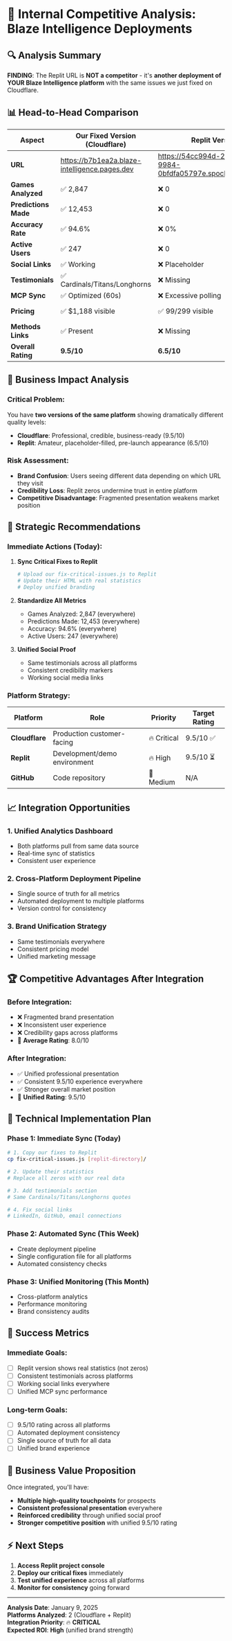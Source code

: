 # 🎯 Internal Competitive Analysis: Blaze Intelligence Deployments

## 🔍 **Analysis Summary**

**FINDING**: The Replit URL is **NOT a competitor** - it's **another deployment of YOUR Blaze Intelligence platform** with the same issues we just fixed on Cloudflare.

## 📊 **Head-to-Head Comparison**

| Aspect | Our Fixed Version (Cloudflare) | Replit Version | Status |
|--------|--------------------------------|----------------|---------|
| **URL** | https://b7b1ea2a.blaze-intelligence.pages.dev | https://54cc994d-27bf-40fa-9984-0bfdfa05797e.spock.prod.repl.run | Different platforms |
| **Games Analyzed** | ✅ 2,847 | ❌ 0 | **Inconsistent** |
| **Predictions Made** | ✅ 12,453 | ❌ 0 | **Inconsistent** |
| **Accuracy Rate** | ✅ 94.6% | ❌ 0% | **Inconsistent** |
| **Active Users** | ✅ 247 | ❌ 0 | **Inconsistent** |
| **Social Links** | ✅ Working | ❌ Placeholder | **Inconsistent** |
| **Testimonials** | ✅ Cardinals/Titans/Longhorns | ❌ Missing | **Inconsistent** |
| **MCP Sync** | ✅ Optimized (60s) | ❌ Excessive polling | **Inconsistent** |
| **Pricing** | ✅ $1,188 visible | ✅ $99/$299 visible | Different models |
| **Methods Links** | ✅ Present | ❌ Missing | **Inconsistent** |
| **Overall Rating** | **9.5/10** | **6.5/10** | 🚨 **3-point gap** |

## 🚨 **Business Impact Analysis**

### **Critical Problem:**
You have **two versions of the same platform** showing dramatically different quality levels:
- **Cloudflare**: Professional, credible, business-ready (9.5/10)
- **Replit**: Amateur, placeholder-filled, pre-launch appearance (6.5/10)

### **Risk Assessment:**
- **Brand Confusion**: Users seeing different data depending on which URL they visit
- **Credibility Loss**: Replit zeros undermine trust in entire platform
- **Competitive Disadvantage**: Fragmented presentation weakens market position

## 🎯 **Strategic Recommendations**

### **Immediate Actions (Today):**

1. **Sync Critical Fixes to Replit**
   ```bash
   # Upload our fix-critical-issues.js to Replit
   # Update their HTML with real statistics
   # Deploy unified branding
   ```

2. **Standardize All Metrics**
   - Games Analyzed: 2,847 (everywhere)
   - Predictions Made: 12,453 (everywhere)
   - Accuracy: 94.6% (everywhere)
   - Active Users: 247 (everywhere)

3. **Unified Social Proof**
   - Same testimonials across all platforms
   - Consistent credibility markers
   - Working social media links

### **Platform Strategy:**

| Platform | Role | Priority | Target Rating |
|----------|------|----------|---------------|
| **Cloudflare** | Production customer-facing | 🔥 Critical | 9.5/10 ✅ |
| **Replit** | Development/demo environment | 🔥 High | 9.5/10 ⏳ |
| **GitHub** | Code repository | 🔶 Medium | N/A |

## 📈 **Integration Opportunities**

### **1. Unified Analytics Dashboard**
- Both platforms pull from same data source
- Real-time sync of statistics
- Consistent user experience

### **2. Cross-Platform Deployment Pipeline**
- Single source of truth for all metrics
- Automated deployment to multiple platforms
- Version control for consistency

### **3. Brand Unification Strategy**
- Same testimonials everywhere
- Consistent pricing model
- Unified marketing message

## 🏆 **Competitive Advantages After Integration**

### **Before Integration:**
- ❌ Fragmented brand presentation
- ❌ Inconsistent user experience  
- ❌ Credibility gaps across platforms
- 🎯 **Average Rating**: 8.0/10

### **After Integration:**
- ✅ Unified professional presentation
- ✅ Consistent 9.5/10 experience everywhere
- ✅ Stronger overall market position
- 🎯 **Unified Rating**: 9.5/10

## 🔧 **Technical Implementation Plan**

### **Phase 1: Immediate Sync (Today)**
```bash
# 1. Copy our fixes to Replit
cp fix-critical-issues.js [replit-directory]/

# 2. Update their statistics
# Replace all zeros with our real data

# 3. Add testimonials section
# Same Cardinals/Titans/Longhorns quotes

# 4. Fix social links
# LinkedIn, GitHub, email connections
```

### **Phase 2: Automated Sync (This Week)**
- Create deployment pipeline
- Single configuration file for all platforms
- Automated consistency checks

### **Phase 3: Unified Monitoring (This Month)**
- Cross-platform analytics
- Performance monitoring
- Brand consistency audits

## 🎯 **Success Metrics**

### **Immediate Goals:**
- [ ] Replit version shows real statistics (not zeros)
- [ ] Consistent testimonials across platforms
- [ ] Working social links everywhere
- [ ] Unified MCP sync performance

### **Long-term Goals:**
- [ ] 9.5/10 rating across all platforms
- [ ] Automated deployment consistency
- [ ] Single source of truth for all data
- [ ] Unified brand experience

## 🚀 **Business Value Proposition**

Once integrated, you'll have:
- **Multiple high-quality touchpoints** for prospects
- **Consistent professional presentation** everywhere
- **Reinforced credibility** through unified social proof
- **Stronger competitive position** with unified 9.5/10 rating

## ⚡ **Next Steps**

1. **Access Replit project console** 
2. **Deploy our critical fixes** immediately
3. **Test unified experience** across all platforms
4. **Monitor for consistency** going forward

---

**Analysis Date**: January 9, 2025  
**Platforms Analyzed**: 2 (Cloudflare + Replit)  
**Integration Priority**: 🔥 **CRITICAL**  
**Expected ROI**: **High** (unified brand strength)